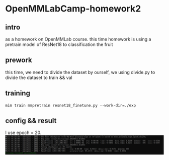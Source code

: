 # OpenMMLabCamp-homework2

## intro
as a homework on OpenMMLab course. this time homework is using a pretrain model of ResNet18 to classification the fruit



## prework
this time, we need to divide the dataset by ourself, we using divide.py to divide the dataset to train && val

## training
```
mim train mmpretrain resnet18_finetune.py --work-dir=./exp
```
## config && result
I use epoch = 20.
![替代文本](./result.PNG)

